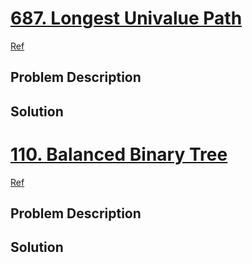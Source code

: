 # [687. Longest Univalue Path](https://leetcode.com/problems/longest-univalue-path)  
[Ref](https://discuss.leetcode.com/topic/105773/concise-javascript-solution-using-recursion)
## Problem Description

## Solution

# [110. Balanced Binary Tree](https://leetcode.com/problems/balanced-binary-tree/description/)
[Ref](https://discuss.leetcode.com/topic/7798/the-bottom-up-o-n-solution-would-be-better/19)
## Problem Description

## Solution
